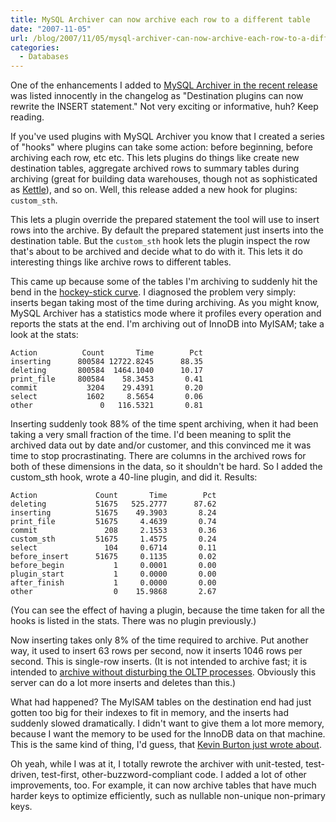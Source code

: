 ```yaml
---
title: MySQL Archiver can now archive each row to a different table
date: "2007-11-05"
url: /blog/2007/11/05/mysql-archiver-can-now-archive-each-row-to-a-different-table/
categories:
  - Databases
---
```

One of the enhancements I added to [MySQL Archiver in the recent release](/blog/2007/11/04/mysql-toolkit-version-1204-released/) was listed innocently in the changelog as "Destination plugins can now rewrite the INSERT statement." Not very exciting or informative, huh? Keep reading.

If you've used plugins with MySQL Archiver you know that I created a series of "hooks" where plugins can take some action: before beginning, before archiving each row, etc etc. This lets plugins do things like create new destination tables, aggregate archived rows to summary tables during archiving (great for building data warehouses, though not as sophisticated as [Kettle](http://kettle.pentaho.org/)), and so on. Well, this release added a new hook for plugins: `custom_sth`.

This lets a plugin override the prepared statement the tool will use to insert rows into the archive. By default the prepared statement just inserts into the destination table. But the `custom_sth` hook lets the plugin inspect the row that's about to be archived and decide what to do with it. This lets it do interesting things like archive rows to different tables.

This came up because some of the tables I'm archiving to suddenly hit the bend in the [hockey-stick curve](http://en.wikipedia.org/wiki/Hockey_Stick_graph). I diagnosed the problem very simply: inserts began taking most of the time during archiving. As you might know, MySQL Archiver has a statistics mode where it profiles every operation and reports the stats at the end. I'm archiving out of InnoDB into MyISAM; take a look at the stats:

```
Action          Count       Time        Pct
inserting      800584 12722.8245      88.35
deleting       800584  1464.1040      10.17
print_file     800584    58.3453       0.41
commit           3204    29.4391       0.20
select           1602     8.5654       0.06
other               0   116.5321       0.81
```

Inserting suddenly took 88% of the time spent archiving, when it had been taking a very small fraction of the time. I'd been meaning to split the archived data out by date and/or customer, and this convinced me it was time to stop procrastinating. There are columns in the archived rows for both of these dimensions in the data, so it shouldn't be hard. So I added the custom_sth hook, wrote a 40-line plugin, and did it. Results:

```
Action             Count       Time        Pct
deleting           51675   525.2777      87.62
inserting          51675    49.3903       8.24
print_file         51675     4.4639       0.74
commit               208     2.1553       0.36
custom_sth         51675     1.4575       0.24
select               104     0.6714       0.11
before_insert      51675     0.1135       0.02
before_begin           1     0.0001       0.00
plugin_start           1     0.0000       0.00
after_finish           1     0.0000       0.00
other                  0    15.9868       2.67
```

(You can see the effect of having a plugin, because the time taken for all the hooks is listed in the stats. There was no plugin previously.)

Now inserting takes only 8% of the time required to archive. Put another way, it used to insert 63 rows per second, now it inserts 1046 rows per second. This is single-row inserts. (It is not intended to archive fast; it is intended to [archive without disturbing the OLTP processes](/blog/2006/05/02/how-to-write-efficient-archiving-and-purging-jobs-in-sql/). Obviously this server can do a lot more inserts and deletes than this.)

What had happened? The MyISAM tables on the destination end had just gotten too big for their indexes to fit in memory, and the inserts had suddenly slowed dramatically. I didn't want to give them a lot more memory, because I want the memory to be used for the InnoDB data on that machine. This is the same kind of thing, I'd guess, that [Kevin Burton just wrote about](http://feedblog.org/2007/11/04/mysql-and-disk-transfers-per-second/).

Oh yeah, while I was at it, I totally rewrote the archiver with unit-tested, test-driven, test-first, other-buzzword-compliant code. I added a lot of other improvements, too. For example, it can now archive tables that have much harder keys to optimize efficiently, such as nullable non-unique non-primary keys.


